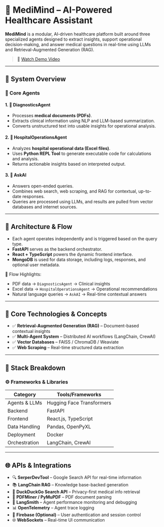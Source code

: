 # 🧠 MediMind – AI-Powered Healthcare Assistant

**MediMind** is a modular, AI-driven healthcare platform built around three specialized agents designed to extract insights, support operational decision-making, and answer medical questions in real-time using LLMs and Retrieval-Augmented Generation (RAG).

> 🎥 [Watch Demo Video](https://drive.google.com/file/d/1nOyM2Kefq_uoqo9UDfer5Dj9hfFCgL-6/view?usp=sharing)

---

## 🧩 System Overview

### 🤖 Core Agents

#### 1. 🧠 DiagnosticsAgent
- Processes **medical documents (PDFs)**.
- Extracts clinical information using NLP and LLM-based summarization.
- Converts unstructured text into usable insights for operational analysis.

#### 2. 🏥 HospitalOperationsAgent
- Analyzes **hospital operational data (Excel files)**.
- Uses **Python REPL Tool** to generate executable code for calculations and analysis.
- Returns actionable insights based on interpreted output.

#### 3. 💬 AskAI
- Answers open-ended queries.
- Combines web search, web scraping, and RAG for contextual, up-to-date responses.
- Queries are processed using LLMs, and results are pulled from vector databases and internet sources.

---

## 🔄 Architecture & Flow

- Each agent operates independently and is triggered based on the query type.
- **FastAPI** serves as the backend orchestrator.
- **React + TypeScript** powers the dynamic frontend interface.
- **MongoDB** is used for data storage, including logs, responses, and optional user metadata.

📌 Flow Highlights:
- PDF data → `DiagnosticsAgent` → Clinical insights  
- Excel data → `HospitalOperationsAgent` → Operational recommendations  
- Natural language queries → `AskAI` → Real-time contextual answers


---

## 🧪 Core Technologies & Concepts

- ✅ **Retrieval-Augmented Generation (RAG)** – Document-based contextual insights
- ✅ **Multi-Agent System** – Distributed AI workflows (LangChain, CrewAI)
- ✅ **Vector Databases** – FAISS / ChromaDB / Weaviate
- ✅ **Web Scraping** – Real-time structured data extraction

---

## 🧱 Stack Breakdown

### ⚙️ Frameworks & Libraries

| Category        | Tools/Frameworks |
|----------------|------------------|
| Agents & LLMs  | Hugging Face Transformers |
| Backend        | FastAPI |
| Frontend       | React.js, TypeScript |
| Data Handling  | Pandas, OpenPyXL |
| Deployment     | Docker |
| Orchestration  | LangChain, CrewAI  |

---

## 🌐 APIs & Integrations

- 🔍 **SerperDevTool** – Google Search API for real-time information
- 📚 **LangChain RAG** – Knowledge base-backed generation
- 🦆 **DuckDuckGo Search API** – Privacy-first medical info retrieval
- 📄 **PDFMiner / PyMuPDF** – PDF document parsing
- 🧠 **LangSmith** – Agent performance monitoring and debugging
- 📊 **OpenTelemetry** – Agent trace logging
- 🔐 **Firebase (Optional)** – User authentication and session control
- 🌐 **WebSockets** – Real-time UI communication





